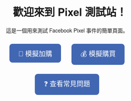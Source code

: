 <!DOCTYPE html>
<html lang="zh-Hant">
<head>
  <meta charset="UTF-8">
  <meta name="viewport" content="width=device-width, initial-scale=1.0">
  <title>Meta Pixel 測試頁面</title>

  <!-- Meta Pixel Code -->
  <script>
    !function(f,b,e,v,n,t,s)
    {if(f.fbq)return;n=f.fbq=function(){n.callMethod?
    n.callMethod.apply(n,arguments):n.queue.push(arguments)};
    if(!f._fbq)f._fbq=n;n.push=n;n.loaded=!0;n.version='2.0';
    n.queue=[];t=b.createElement(e);t.async=!0;
    t.src=v;s=b.getElementsByTagName(e)[0];
    s.parentNode.insertBefore(t,s)}(window, document,'script',
    'https://connect.facebook.net/en_US/fbevents.js');
    fbq('init', '1680984415874629'); 
    fbq('track', 'PageView');
  </script>
  <noscript>
    <img height="1" width="1" style="display:none"
      src="https://www.facebook.com/tr?id=1680984415874629&ev=PageView&noscript=1"/>
  </noscript>
  <!-- End Meta Pixel Code -->

  <style>
    body {
      font-family: "Helvetica Neue", sans-serif;
      text-align: center;
      padding: 50px;
    }
    button {
      font-size: 18px;
      padding: 12px 24px;
      margin: 12px;
      border: none;
      background-color: #4267B2;
      color: white;
      border-radius: 8px;
      cursor: pointer;
    }
    button:hover {
      background-color: #365899;
    }
  </style>
</head>
<body>

  <h1>👋 歡迎來到 Pixel 測試站！</h1>
  <p>這是一個用來測試 Facebook Pixel 事件的簡單頁面。</p>

  <button onclick="fbq('track', 'AddToCart'); alert('🛒 已觸發加購事件')">
    🛒 模擬加購
  </button>

  <button onclick="fbq('track', 'Purchase', {value: 1998, currency: 'TWD'}); alert('💰 已觸發購買事件')">
    💰 模擬購買
  </button>
  
  <button onclick="fbq('trackCustom', 'ViewFAQ'); alert('📖 已触发 ViewFAQ 自定义事件')">
  ❓ 查看常見問題
</button>


</body>
</html>

